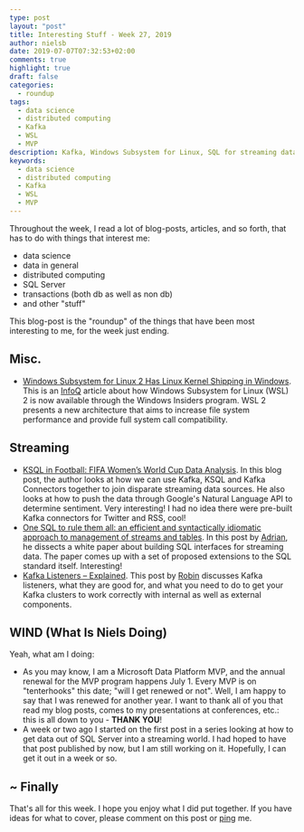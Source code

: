 ```yaml
---
type: post
layout: "post"
title: Interesting Stuff - Week 27, 2019
author: nielsb
date: 2019-07-07T07:32:53+02:00 
comments: true
highlight: true
draft: false
categories:
  - roundup
tags:
  - data science
  - distributed computing
  - Kafka
  - WSL
  - MVP
description: Kafka, Windows Subsystem for Linux, SQL for streaming data, and other interesting topics.
keywords:
  - data science
  - distributed computing
  - Kafka
  - WSL
  - MVP   
---
```


Throughout the week, I read a lot of blog-posts, articles, and so forth, that has to do with things that interest me:

* data science
* data in general
* distributed computing
* SQL Server
* transactions (both db as well as non db)
* and other "stuff"

This blog-post is the "roundup" of the things that have been most interesting to me, for the week just ending.

<!--more-->

## Misc.

* [Windows Subsystem for Linux 2 Has Linux Kernel Shipping in Windows][1]. This is an [InfoQ][iq] article about how  Windows Subsystem for Linux (WSL) 2 is now available through the Windows Insiders program. WSL 2 presents a new architecture that aims to increase file system performance and provide full system call compatibility.

## Streaming

* [KSQL in Football: FIFA Women’s World Cup Data Analysis][2]. In this blog post, the author looks at how we can use Kafka, KSQL and Kafka Connectors together to join disparate streaming data sources. He also looks at how to push the data through Google's Natural Language API to determine sentiment. Very interesting! I had no idea there were pre-built Kafka connectors for Twitter and RSS, cool!
* [One SQL to rule them all: an efficient and syntactically idiomatic approach to management of streams and tables][3]. In this post by [Adrian][adcol], he dissects a white paper about building SQL interfaces for streaming data. The paper comes up with a set of proposed extensions to the SQL standard itself. Interesting!   
* [Kafka Listeners – Explained][4]. This post by [Robin][rmoff] discusses Kafka listeners, what they are good for, and what you need to do to get your Kafka clusters to work correctly with internal as well as external components.

## WIND (What Is Niels Doing)

Yeah, what am I doing:

* As you may know, I am a Microsoft Data Platform MVP, and the annual renewal for the MVP program happens July 1. Every MVP is on "tenterhooks" this date; "will I get renewed or not". Well, I am happy to say that I was renewed for another year. I want to thank all of you that read my blog posts, comes to my presentations at conferences, etc.: this is all down to you - **THANK YOU**!
* A week or two ago I started on the first post in a series looking at how to get data out of SQL Server into a streaming world. I had hoped to have that post published by now, but I am still working on it. Hopefully, I can get it out in a week or so.

## ~ Finally

That's all for this week. I hope you enjoy what I did put together. If you have ideas for what to cover, please comment on this post or [ping][ma] me.

[ma]: mailto:niels.it.berglund@gmail.com
[mp]: https://blog.acolyer.org
[iq]: https://www.infoq.com/
[ew]: http://sqlonice.com/
[re]: http://blog.revolutionanalytics.com
[sqsk]: https://www.sqlskills.com
[mdaveyblog]: https://mdavey.wordpress.com/
[charlblog]: https://charlla.com/

[jovpop]: https://twitter.com/JovanPop_MSFT
[bobw]: https://twitter.com/bobwardms
[revod]: https://twitter.com/revodavid
[lonny]: https://twitter.com/sqL_handLe
[ewtw]: https://twitter.com/sqlOnIce
[buckw]: https://twitter.com/BuckWoodyMSFT
[mattw]: https://twitter.com/matthewwarren
[murba]: https://twitter.com/muratdemirbas
[daveda]: https://twitter.com/davidthecoder
[adcol]: https://twitter.com/adriancolyer
[jesrod]: https://twitter.com/jrdothoughts
[tomaz]: https://twitter.com/tomaz_tsql
[dataart]: https://twitter.com/dataartisans
[luis]: https://twitter.com/luis_de_sousa
[benstop]: https://twitter.com/benstopford
[conflu]: https://twitter.com/confluentinc
[tylert]: https://twitter.com/tyler_treat
[andrewng]: https://twitter.com/AndrewYNg
[lawr]: https://twitter.com/bytezn
[jue]: https://twitter.com/b0rk
[yan]: https://twitter.com/theburningmonk
[danny]: https://twitter.com/g9yuayon
[rmoff]: https://twitter.com/rmoff
[ryansw]: https://twitter.com/ryanswanstrom
[pabloc]: https://twitter.com/pabloc_ds
[mklep]: https://twitter.com/martinkl
[mdavey]: https://twitter.com/matt_davey
[jboner]: https://twitter.com/jboner
[joeduff]: https://twitter.com/funcOfJoe
[charl]: https://twitter.com/charllamprecht
[dbricks]: https://twitter.com/databricks
[adsit]: https://twitter.com/SitnikAdam
[vicky]: https://twitter.com/vickyharp
[dscentral]: https://twitter.com/DataScienceCtrl
[natemc]: https://twitter.com/natemcmaster
[ads]: https://twitter.com/azuredatastudio

[1]: https://www.infoq.com/news/2019/06/wsl-2-linux
[2]: https://www.confluent.io/blog/ksql-in-football-fifa-womens-world-cup-data-analysis
[3]: https://blog.acolyer.org/2019/07/03/one-sql-to-rule-them-all/
[4]: https://www.confluent.io/blog/kafka-listeners-explained
